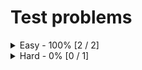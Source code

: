 # Test problems
<details>
  <summary>Easy - 100% [2 / 2]</summary>

1. [1. Easy One](https://problems/easy-one) ([Go](test/solution.go))
2. [2. Easy Two](https://problems/easy-two) ([Go](test/solution.go))
</details>
<details>
  <summary>Hard - 0% [0 / 1]</summary>

1. [3. Hard One](https://problems/hard-one)
</details>